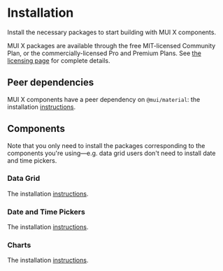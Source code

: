 # Installation

<p class="description">Install the necessary packages to start building with MUI X components.</p>

MUI X packages are available through the free MIT-licensed Community Plan, or the commercially-licensed Pro and Premium Plans.
See [the licensing page](/x/introduction/licensing/) for complete details.

## Peer dependencies

MUI X components have a peer dependency on `@mui/material`: the installation [instructions](/material-ui/getting-started/installation/).

## Components

Note that you only need to install the packages corresponding to the components you're using—e.g. data grid users don't need to install date and time pickers.

### Data Grid

The installation [instructions](/x/react-data-grid/getting-started/#installation).

### Date and Time Pickers

The installation [instructions](/x/react-date-pickers/getting-started/#installation).

### Charts

The installation [instructions](/x/react-charts/#getting-started).
